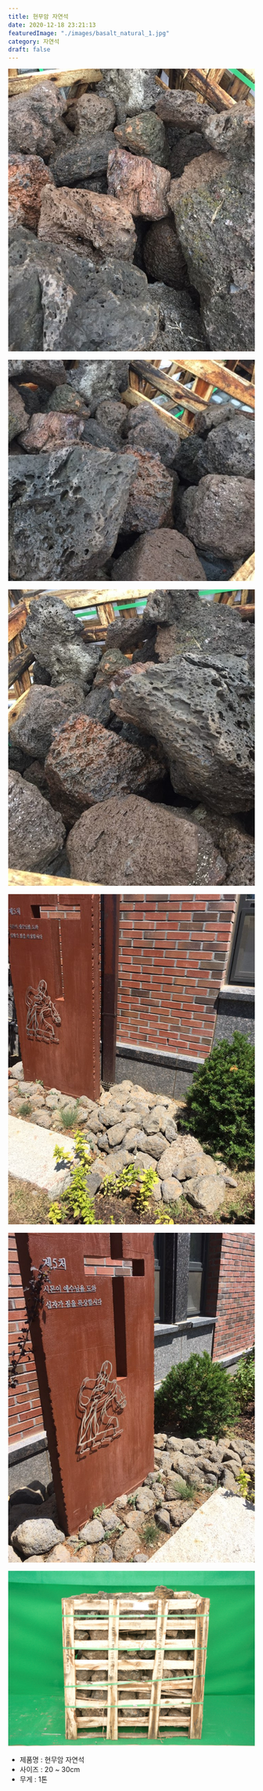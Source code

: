 ```yaml
---
title: 현무암 자연석
date: 2020-12-18 23:21:13
featuredImage: "./images/basalt_natural_1.jpg"
category: 자연석
draft: false
---
```


![현무암 자연석](./images/basalt_natural_1.jpg)

![현무암 자연석](./images/basalt_natural_2.jpg)

![현무암 자연석](./images/basalt_natural_3.jpg)

![현무암 자연석](./images/basalt_natural_4.jpg)

![현무암 자연석](./images/basalt_natural_5.jpg)

![현무암 자연석](./images/basalt_natural_6.jpg)

- 제품명 : 현무암 자연석
- 사이즈 : 20 ~ 30cm
- 무게 : 1톤